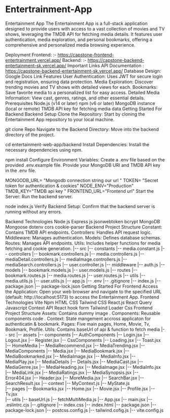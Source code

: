 # Entertrainment-App
Entertainment App
The Entertainment App is a full-stack application designed to provide users with access to a vast collection of movies and TV shows, leveraging the TMDB API for fetching media details. It features user authentication, media exploration, and personal bookmarks, offering a comprehensive and personalized media browsing experience.

Deployment
Frontend: :- https://capstone-frontend-entertrainment.vercel.app/
Backend: :- https://capstone-backend-entertainment-sk.vercel.app/
Important Links
API Documentation : https://capstone-backend-entertainment-sk.vercel.app/
Database Design: Google Docs Link
Features
User Authentication: Uses JWT for secure login and registration, ensuring data protection.
Media Exploration: Discover trending movies and TV shows with detailed views for each.
Bookmarks: Save favorite media to a personalized list for easy access.
Detailed Media Information: View cast, genres, ratings, and other essential details.
Prerequisites
Node.js (v14 or later)
npm (v6 or later)
MongoDB instance (local or remote)
TMDB API key for fetching media data
Getting Started For Backend
Backend Setup
Clone the Repository: Start by cloning the Entertainment App repository to your local machine.

git clone Repo
Navigate to the Backend Directory: Move into the backend directory of the project.

cd entertainment-web-app/backend
Install Dependencies: Install the necessary dependencies using npm.

npm install
Configure Environment Variables: Create a .env file based on the provided .env.example file. Provide your MongoDB URI and TMDB API key in the .env file.

MONGODB_URL= "Mongodb connection string our url "
TOKEN= "Secret token for authentication & cookies"
NODE_ENV="Production"
TMDB_KEY="TMDB api key "
FRONTEND_URL="Frontend url"
Start the Server: Run the backend server.

node index.js
Verify Backend Setup: Confirm that the backend server is running without any errors.

Backend Technologies
Node js
Express js
jsonwebtoken
bcrypt
MongoDB
Mongoose
dotenv
cors
cookie-parser
Backend Project Structure
Constant: Contains TMDB API endpoints.
Controllers: Handles API request logic.
Middleware: Manages authentication.
Models: Defines database schemas.
Routes: Manages API endpoints.
Utils: Includes helper functions for media fetching and cookie generation.
|-- src
    |-- constants 
        |-- media.constant.js
    |-- controllers
        |-- bookmark.controllers.js 
        |-- media.controllers.js 
        |-- mediaDetail.controllers.js 
        |-- mediaImage.controllers.js 
        |-- mediaSearch.controllers.js 
        |-- user.controller.js
    |-- middleware
        |-- auth.js 
    |-- models 
        |-- bookmark.models.js 
        |-- user.models.js 
    |-- routes 
        |-- bookmark.routes.js 
        |-- media.routes.js 
        |-- user.routes.js 
    |-- utils
        |-- media.utils.js 
        |-- user.utils.js 
    |-- app.js 
|-- .env
|-- .gitignore
|-- index.js
|-- package.json
|-- package-lock.json
Getting Started For Frontend
Access the Application: Open your web browser and navigate to the specified URL (default: http://localhost:5173) to access the Entertainment App.
Frontend Technologies
Vite
Npm
HTML
CSS
Tailwind CSS
React.js
React Query
Javascript
Context API
React hook form
Tailwind Loader Css
Frontend Project Structure
Assets: Contains dummy image .
Components: Reusable components code .
Context: State mangement accross applicaton for authenticatin & bookmark.
Pages: Five main pages, Home, Movie, Tv, Bookmark, Profile.
Utils: Contains baseUrl of api & function to fetch media
|-- src
    |-- assets 
    |-- components
        |-- AuthComponents 
            |-- Login.jsx 
            |-- Logout.jsx 
            |-- Register.jsx 
        |-- CssComponents
            |-- Loading.jsx
            |-- Toast.jsx
        |-- HomeMedia
            |-- MediaRecommend.jsx
            |-- MediaTrending.jsx
        |-- MediaComponents
            |-- Media.jsx
            |-- MediaBookmark.jsx
            |-- MediaBookmarked.jsx 
            |-- MediaImage.jsx
            |-- MediaInfo.jsx
            |-- MediaPlay.jsx
        |-- MediaDetails
            |-- Details.jsx
            |-- MediaCast.jsx
            |-- MediaGenre.jsx 
            |-- MediaHeading.jsx
            |-- MediaImage.jsx
            |-- MediaInfo.jsx
            |-- MediaLink.jsx
            |-- MediaRatings.jsx
            |-- MediaSynopsis.jsx
        |-- Error404.jsx
        |-- Header.jsx
        |-- MoreMedia.jsx
        |-- SearchBar.jsx
        |-- SearchResult.jsx
    |-- context
        |-- MyContext.js
        |-- MyState.js  
    |-- pages
        |-- Bookmarks.jsx 
        |-- Home.jsx 
        |-- Movie.jsx 
        |-- Profile.jsx 
        |-- Tv.jsx  
    |-- utils 
        |-- baseUrl.js 
        |-- fetchMultiMedia.js
    |-- App.jsx 
    |-- main.jsx 
|-- .eslintrc.cjs
|--.gitignore
|-- index.css 
|-- index.html
|-- package.json
|-- package-lock.json
|-- postcss.config.js
|-- tailwind.cofig.js
|-- vite.config.js 
